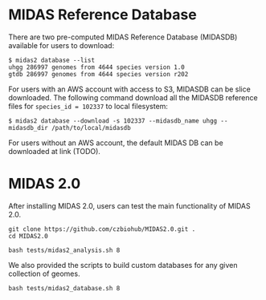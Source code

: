 
# MIDAS Reference Database

There are two pre-computed MIDAS Reference Database (MIDASDB) available for users to download:

```
$ midas2 database --list
uhgg 286997 genomes from 4644 species version 1.0
gtdb 286997 genomes from 4644 species version r202
```

For users with an AWS account with access to S3, MIDASDB can be slice downloaded. The following command download all the MIDASDB reference files for `species_id = 102337` to local filesystem:

```
$ midas2 database --download -s 102337 --midasdb_name uhgg --midasdb_dir /path/to/local/midasdb
```

For users without an AWS account, the default MIDAS DB can be downloaded at link (TODO). 


# MIDAS 2.0

After installing MIDAS 2.0, users can test the main functionality of MIDAS 2.0. 

```
git clone https://github.com/czbiohub/MIDAS2.0.git .
cd MIDAS2.0

bash tests/midas2_analysis.sh 8
```


We also provided the scripts to build custom databases for any given collection of geomes. 

```
bash tests/midas2_database.sh 8
``` 
